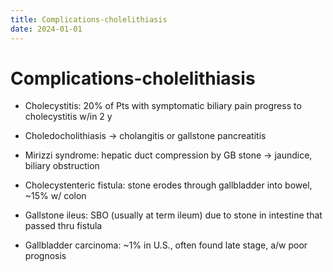 ```yaml
---
title: Complications-cholelithiasis
date: 2024-01-01
---
```

# Complications-cholelithiasis

* Cholecystitis: 20% of Pts with symptomatic biliary pain progress to cholecystitis w/in 2 y

* Choledocholithiasis → cholangitis or gallstone pancreatitis

* Mirizzi syndrome: hepatic duct compression by GB stone → jaundice, biliary obstruction

* Cholecystenteric fistula: stone erodes through gallbladder into bowel, ~15% w/ colon

* Gallstone ileus: SBO (usually at term ileum) due to stone in intestine that passed thru fistula

* Gallbladder carcinoma: ~1% in U.S., often found late stage, a/w poor prognosis
